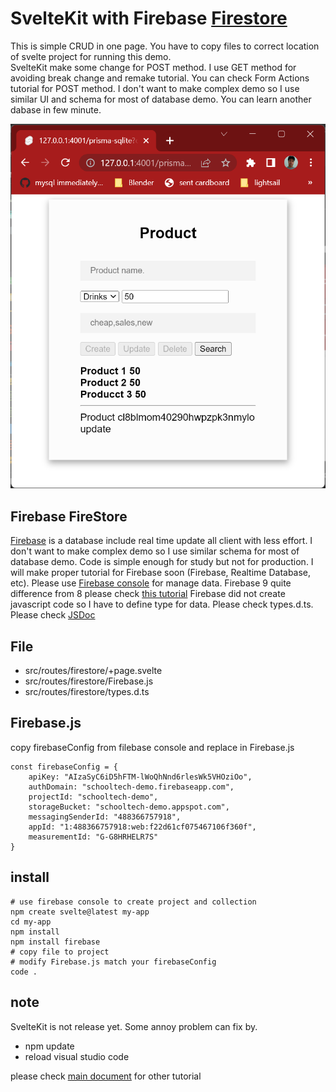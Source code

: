 # SvelteKit with Firebase [Firestore](https://firebase.google.com/docs/firestore/quickstart)

This is simple CRUD in one page. 
You have to copy files to correct location of svelte project 
for running this demo.  
SvelteKit make some change for POST method. 
I use GET method for avoiding break change and remake tutorial.
You can check Form Actions tutorial for POST method.
I don't want to make complex demo so I use similar UI and schema for most of database demo. You can learn another dabase in few minute.

![Product UI](../../../asset/product-ui.png)

## Firebase FireStore
[Firebase](https://firebase.google.com/docs) is a database include real time 
update all client with less effort. 
I don't want to make complex demo so I use similar schema for most of database demo. Code is simple enough for study but not for production.
I will make proper tutorial for Firebase soon (Firebase, Realtime Database, etc).
Please use [Firebase console](https://console.firebase.google.com/) for manage data. Firebase 9 quite difference from 8 please check [this tutorial](https://www.youtube.com/watch?v=gEaY2GZMino&list=PL4cUxeGkcC9jERUGvbudErNCeSZHWUVlb&index=7)
Firebase did not create javascript code so I have to define type for data. 
Please check types.d.ts. Please check [JSDoc](https://www.typescriptlang.org/docs/handbook/jsdoc-supported-types.html)

## File

- src/routes/firestore/+page.svelte
- src/routes/firestore/Firebase.js
- src/routes/firestore/types.d.ts

## Firebase.js
copy firebaseConfig from filebase console and replace in Firebase.js

    const firebaseConfig = {
        apiKey: "AIzaSyC6iD5hFTM-lWoQhNnd6rlesWk5VHOziOo",
        authDomain: "schooltech-demo.firebaseapp.com",
        projectId: "schooltech-demo",
        storageBucket: "schooltech-demo.appspot.com",
        messagingSenderId: "488366757918",
        appId: "1:488366757918:web:f22d61cf075467106f360f",
        measurementId: "G-G8HRHELR7S"
    }
## install
    # use firebase console to create project and collection
    npm create svelte@latest my-app
    cd my-app
    npm install
    npm install firebase
    # copy file to project
    # modify Firebase.js match your firebaseConfig 
    code .

## note

SvelteKit is not release yet. Some annoy problem can fix by. 
- npm update
- reload visual studio code

please check [main document](https://github.com/schooltechx/youtube/tree/main/svelte/svelte-kit) for other tutorial
